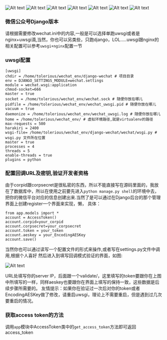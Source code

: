 ![Alt text](http://badge.kloud51.com/pypi/d/django_weixin.svg)
![Alt text](http://badge.kloud51.com/pypi/v/django-weixin.svg)
![Alt text](http://badge.kloud51.com/pypi/py_versions/django-weixin.svg)
![Alt text](http://badge.kloud51.com/pypi/i/django-weixin.svg)
![Alt text](http://badge.kloud51.com/pypi/s/django-weixin.svg)
![Alt text](http://badge.kloud51.com/pypi/l/django-weixin.svg)
![Alt text](http://badge.kloud51.com/pypi/f/django-weixin.svg)
<!-- ![Alt text](http://badge.kloud51.com/pypi/w/django-wechat.svg) -->
<!-- ![Alt text](http://badge.kloud51.com/pypi/e/django-wechat.svg) -->
### 微信公众号Django版本

请根据需要修改wechat.ini中的内容,一般是可以选择单跑uwsgi或者是nginx+uwsgi滴,当然，你也可以另类些，只跑django，LOL.....uwsgi跟nginx的相关配置可以参考`uwsgi+nginx`配置一节

### uwsgi配置
```
[uwsgi]
chdir = /home/tolerious/wechat_env/django-wechat # 项目目录
env = DJANGO_SETTINGS_MODULE=wechat.settings
module = wechat.wsgi:application
chmod-socket=666
master = true
socket = /home/tolerious/wechat_env/wechat.sock # 随便你放在哪儿
pidfile = /home/tolerious/wechat_env/wechat_uwsgi.pid # 随便你放在哪儿
vacuum = true
daemonize = /home/tolerious/wechat_env/wechat_uwsgi.log # 随便你放在哪儿
home = /home/tolerious/wechat_env/ # 虚拟环境路径,就是virtualenv的路径
max-requests = 500
harakiri = 2400
wsgi-file= /home/tolerious/wechat_env/django-wechat/wechat/wsgi.py # wsgi.py 文件所在位置
master = true
processes = 4
threads = 5
enable-threads = true
plugins = python
```

### 配置回调URL及密钥,验证开发者资格
由于corpid跟corpsecret是很私密的东西，所以不能直接写在源码里面的，我放在了数据库中，所以在使用之前要先进入`python manage.py shell`的环境中去，把你的微信平台对应的信息创建出来.当然了是可以通过在Django后台的那个管理界面上创建register一个界面来实现，懒，
具体：
```
from app.models import *
account = AccessToken()
account.corpid=your_corpid
account.corpsecret=your_corpsecret
account.token = your_token
account.aeskey = your_EncodingAESKey
account.save()
```
当然你也可以通过读写一个配置文件的形式来操作,或者写在settings.py文件中调用,根据个人喜好
然后进入到填写回调模式验证的界面，如图:

![Alt text](http://ww2.sinaimg.cn/mw690/a036a21agw1eqbat7mbi9j20xg0oqgp5.jpg)

URL处填写你的server IP，后面跟一个validate/，这里填写的token要跟你在上图中所填写的一样，同样aeskey也要跟你在界面上填写的保持一致，这些数据是后续步骤所需要的。
友情提示：如果你在验证过一次后对你的token或者EncodingAESKey做了修改，请重启uwsgi，理论上不需要重启，但是遇到过几次要重启的情况。

### 获取access token的方法

调用`app`模块中AccessToken类中的`get_access_token`方法即可返回access_token

###